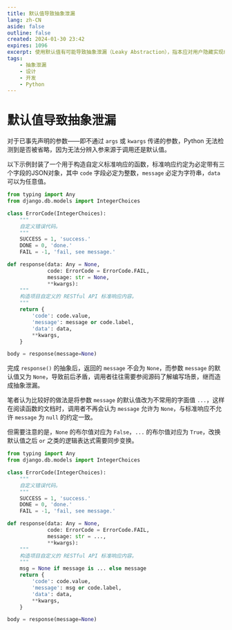 ```yaml
---
title: 默认值导致抽象泄漏
lang: zh-CN
aside: false
outline: false
created: 2024-01-30 23:42
expires: 1096
excerpt: 使用默认值有可能导致抽象泄漏（Leaky Abstraction），指本应对用户隐藏实现细节的抽象行为会不可避免地暴露出底层细节与局限性。
tags:
    - 抽象泄漏
    - 设计
    - 开发
    - Python
---
```


<style scoped>
.VPDoc p:not(.custom-block-title) {
    text-indent: 2em;
}
</style>

# 默认值导致抽象泄漏

<RevisionInfo indent />

对于已事先声明的参数——即不通过 `args` 或 `kwargs` 传递的参数，Python 无法检测到是否被省略，因为无法分辨入参来源于调用还是默认值。

以下示例封装了一个用于构造自定义标准响应的函数，标准响应约定为必定带有三个字段的JSON对象，其中 `code` 字段必定为整数，`message` 必定为字符串，`data` 可以为任意值。

```python :line-numbers
from typing import Any
from django.db.models import IntegerChoices

class ErrorCode(IntegerChoices):
    """
    自定义错误代码。
    """
    SUCCESS = 1, 'success.'
    DONE = 0, 'done.'
    FAIL = -1, 'fail, see message.'

def response(data: Any = None,
             code: ErrorCode = ErrorCode.FAIL,
             message: str = None,
             **kwargs):
    """
    构造项目自定义的 RESTful API 标准响应内容。
    """
    return {
        'code': code.value,
        'message': message or code.label,
        'data': data,
        **kwargs,
    }

body = response(message=None)
```

完成 `response()` 的抽象后，返回的 `message` 不会为 `None`，而参数 `message` 的默认值又为 `None`，导致前后矛盾，调用者往往需要参阅源码了解编写场景，继而造成抽象泄漏。

笔者认为比较好的做法是将参数 `message` 的默认值改为不常用的字面值 `...`，这样在阅读函数的文档时，调用者不再会认为 `message` 允许为 `None`，与标准响应不允许 `message` 为 `null` 的约定一致。

但需要注意的是，`None` 的布尔值对应为 `False`，`...` 的布尔值对应为 `True`，改换默认值之后 `or` 之类的逻辑表达式需要同步变换。

```python :line-numbers
from typing import Any
from django.db.models import IntegerChoices

class ErrorCode(IntegerChoices):
    """
    自定义错误代码。
    """
    SUCCESS = 1, 'success.'
    DONE = 0, 'done.'
    FAIL = -1, 'fail, see message.'

def response(data: Any = None,
             code: ErrorCode = ErrorCode.FAIL,
             message: str = ...,
             **kwargs):
    """
    构造项目自定义的 RESTful API 标准响应内容。
    """
    msg = None if message is ... else message
    return {
        'code': code.value,
        'message': msg or code.label,
        'data': data,
        **kwargs,
    }

body = response(message=None)
```

